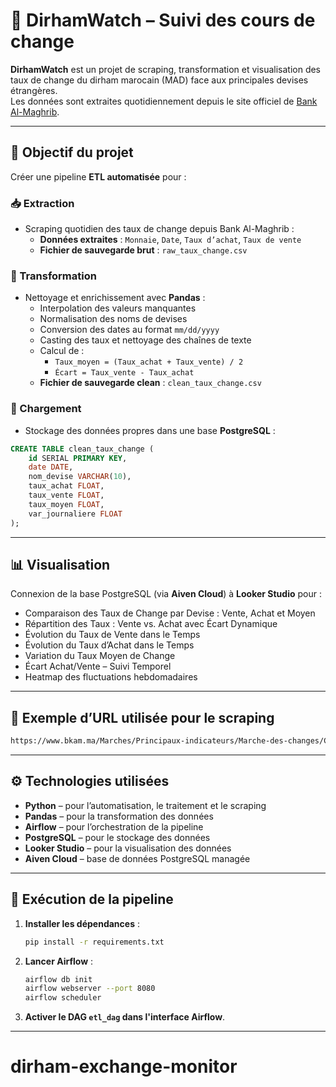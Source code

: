 # 💱 DirhamWatch – Suivi des cours de change

**DirhamWatch** est un projet de scraping, transformation et visualisation des taux de change du dirham marocain (MAD) face aux principales devises étrangères.  
Les données sont extraites quotidiennement depuis le site officiel de [Bank Al-Maghrib](https://www.bkam.ma/Marches/Principaux-indicateurs/Marche-des-changes/Cours-de-change/Cours-des-billets-de-banque-etrangers).

---

## 🎯 Objectif du projet

Créer une pipeline **ETL automatisée** pour :

### 📥 Extraction

- Scraping quotidien des taux de change depuis Bank Al-Maghrib :
  - **Données extraites** : `Monnaie`, `Date`, `Taux d’achat`, `Taux de vente`
  - **Fichier de sauvegarde brut** : `raw_taux_change.csv`

### 🔄 Transformation

- Nettoyage et enrichissement avec **Pandas** :
  - Interpolation des valeurs manquantes
  - Normalisation des noms de devises
  - Conversion des dates au format `mm/dd/yyyy`
  - Casting des taux et nettoyage des chaînes de texte
  - Calcul de :
    - `Taux_moyen = (Taux_achat + Taux_vente) / 2`
    - `Écart = Taux_vente - Taux_achat`
  - **Fichier de sauvegarde clean** : `clean_taux_change.csv`

### 🧱 Chargement

- Stockage des données propres dans une base **PostgreSQL** :

```sql
CREATE TABLE clean_taux_change (
    id SERIAL PRIMARY KEY,
    date DATE,
    nom_devise VARCHAR(10),
    taux_achat FLOAT,
    taux_vente FLOAT,
    taux_moyen FLOAT,
    var_journaliere FLOAT
);
```

---

## 📊 Visualisation

Connexion de la base PostgreSQL (via **Aiven Cloud**) à **Looker Studio** pour :

- Comparaison des Taux de Change par Devise : Vente, Achat et Moyen  
- Répartition des Taux : Vente vs. Achat avec Écart Dynamique  
- Évolution du Taux de Vente dans le Temps  
- Évolution du Taux d’Achat dans le Temps  
- Variation du Taux Moyen de Change  
- Écart Achat/Vente – Suivi Temporel  
- Heatmap des fluctuations hebdomadaires  

---

## 🔗 Exemple d’URL utilisée pour le scraping

```bash
https://www.bkam.ma/Marches/Principaux-indicateurs/Marche-des-changes/Cours-de-change/Cours-des-billets-de-banque-etrangers?date=06%2F05%2F2025&block=98a86bd3205c8223897bbd8d87e3788d
```
---

## ⚙️ Technologies utilisées

- **Python** – pour l’automatisation, le traitement et le scraping  
- **Pandas** – pour la transformation des données  
- **Airflow** – pour l’orchestration de la pipeline  
- **PostgreSQL** – pour le stockage des données  
- **Looker Studio** – pour la visualisation des données  
- **Aiven Cloud** – base de données PostgreSQL managée

---

## 🚀 Exécution de la pipeline

1. **Installer les dépendances** :
   ```bash
   pip install -r requirements.txt
   ```

2. **Lancer Airflow** :
   ```bash
   airflow db init
   airflow webserver --port 8080
   airflow scheduler
   ```

3. **Activer le DAG `etl_dag` dans l'interface Airflow**.

---
# dirham-exchange-monitor
